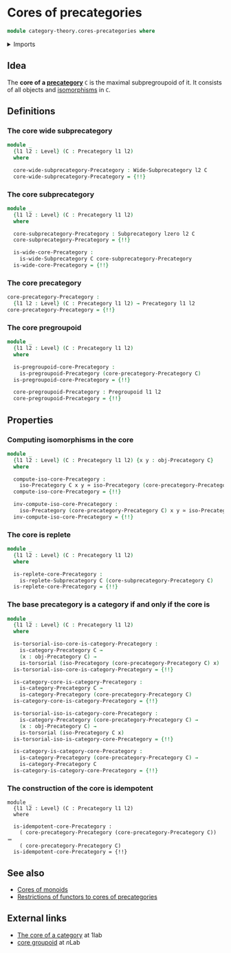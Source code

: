 # Cores of precategories

```agda
module category-theory.cores-precategories where
```

<details><summary>Imports</summary>

```agda
open import category-theory.categories
open import category-theory.isomorphisms-in-categories
open import category-theory.isomorphisms-in-precategories
open import category-theory.precategories
open import category-theory.pregroupoids
open import category-theory.replete-subprecategories
open import category-theory.subprecategories
open import category-theory.wide-subprecategories

open import foundation.contractible-types
open import foundation.dependent-pair-types
open import foundation.equivalences
open import foundation.functoriality-dependent-pair-types
open import foundation.fundamental-theorem-of-identity-types
open import foundation.subtypes
open import foundation.torsorial-type-families
open import foundation.unit-type
open import foundation.universe-levels
```

</details>

## Idea

The **core of a [precategory](category-theory.precategories.md)** `C` is the
maximal subpregroupoid of it. It consists of all objects and
[isomorphisms](category-theory.isomorphisms-in-precategories.md) in `C`.

## Definitions

### The core wide subprecategory

```agda
module _
  {l1 l2 : Level} (C : Precategory l1 l2)
  where

  core-wide-subprecategory-Precategory : Wide-Subprecategory l2 C
  core-wide-subprecategory-Precategory = {!!}
```

### The core subprecategory

```agda
module _
  {l1 l2 : Level} (C : Precategory l1 l2)
  where

  core-subprecategory-Precategory : Subprecategory lzero l2 C
  core-subprecategory-Precategory = {!!}

  is-wide-core-Precategory :
    is-wide-Subprecategory C core-subprecategory-Precategory
  is-wide-core-Precategory = {!!}
```

### The core precategory

```agda
core-precategory-Precategory :
  {l1 l2 : Level} (C : Precategory l1 l2) → Precategory l1 l2
core-precategory-Precategory = {!!}
```

### The core pregroupoid

```agda
module _
  {l1 l2 : Level} (C : Precategory l1 l2)
  where

  is-pregroupoid-core-Precategory :
    is-pregroupoid-Precategory (core-precategory-Precategory C)
  is-pregroupoid-core-Precategory = {!!}

  core-pregroupoid-Precategory : Pregroupoid l1 l2
  core-pregroupoid-Precategory = {!!}
```

## Properties

### Computing isomorphisms in the core

```agda
module _
  {l1 l2 : Level} (C : Precategory l1 l2) {x y : obj-Precategory C}
  where

  compute-iso-core-Precategory :
    iso-Precategory C x y ≃ iso-Precategory (core-precategory-Precategory C) x y
  compute-iso-core-Precategory = {!!}

  inv-compute-iso-core-Precategory :
    iso-Precategory (core-precategory-Precategory C) x y ≃ iso-Precategory C x y
  inv-compute-iso-core-Precategory = {!!}
```

### The core is replete

```agda
module _
  {l1 l2 : Level} (C : Precategory l1 l2)
  where

  is-replete-core-Precategory :
    is-replete-Subprecategory C (core-subprecategory-Precategory C)
  is-replete-core-Precategory = {!!}
```

### The base precategory is a category if and only if the core is

```agda
module _
  {l1 l2 : Level} (C : Precategory l1 l2)
  where

  is-torsorial-iso-core-is-category-Precategory :
    is-category-Precategory C →
    (x : obj-Precategory C) →
    is-torsorial (iso-Precategory (core-precategory-Precategory C) x)
  is-torsorial-iso-core-is-category-Precategory = {!!}

  is-category-core-is-category-Precategory :
    is-category-Precategory C →
    is-category-Precategory (core-precategory-Precategory C)
  is-category-core-is-category-Precategory = {!!}

  is-torsorial-iso-is-category-core-Precategory :
    is-category-Precategory (core-precategory-Precategory C) →
    (x : obj-Precategory C) →
    is-torsorial (iso-Precategory C x)
  is-torsorial-iso-is-category-core-Precategory = {!!}

  is-category-is-category-core-Precategory :
    is-category-Precategory (core-precategory-Precategory C) →
    is-category-Precategory C
  is-category-is-category-core-Precategory = {!!}
```

### The construction of the core is idempotent

```text
module _
  {l1 l2 : Level} (C : Precategory l1 l2)
  where

  is-idempotent-core-Precategory :
    ( core-precategory-Precategory (core-precategory-Precategory C)) ＝
    ( core-precategory-Precategory C)
  is-idempotent-core-Precategory = {!!}
```

## See also

- [Cores of monoids](group-theory.cores-monoids.md)
- [Restrictions of functors to cores of precategories](category-theory.restrictions-functors-cores-precategories.md)

## External links

- [The core of a category](https://1lab.dev/Cat.Instances.Core.html) at 1lab
- [core groupoid](https://ncatlab.org/nlab/show/core+groupoid) at $n$Lab
